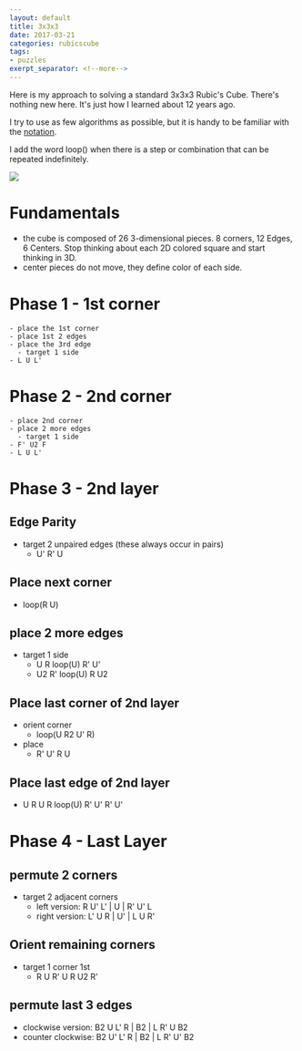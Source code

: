 ```yaml
---
layout: default
title: 3x3x3
date: 2017-03-21
categories: rubicscube
tags:
- puzzles
exerpt_separator: <!--more-->
---
```


Here is my approach to solving a standard 3x3x3 Rubic's Cube. There's nothing new here. It's just how I learned about 12 years ago.

<!--more-->

I try to use as few algorithms as possible, but it is handy to be familiar with the
[notation]("https://ruwix.com/the-rubiks-cube/notation/").

I add the word loop() when there is a step or combination that can be repeated indefinitely.

![]({{site.baseurl}}/assets/images/3x3x3-225x300.jpg)

# Fundamentals
- the cube is composed of 26 3-dimensional pieces. 8 corners, 12 Edges, 6 Centers. Stop thinking about each 2D colored square and start thinking in 3D.
- center pieces do not move, they define color of each side.

# Phase 1 - 1st corner
 	- place the 1st corner
 	- place 1st 2 edges
 	- place the 3rd edge
 	  - target 1 side
    - L U L'
# Phase 2 - 2nd corner
 	- place 2nd corner
 	- place 2 more edges
 	  - target 1 side
    - F' U2 F
    - L U L'

# Phase 3 - 2nd layer

## Edge Parity
- target 2 unpaired edges (these always occur in pairs)
  - U' R' U

##   Place next corner
- loop(R U)

##   place 2 more edges
- target 1 side
  - U R loop(U) R' U'
  - U2 R' loop(U) R U2

##   Place last corner of 2nd layer
- orient corner
  - loop(U R2 U' R)
- place
  - R' U' R U

##   Place last edge of 2nd layer
- U R U R loop(U) R' U' R' U'

# Phase 4 - Last Layer

##   permute 2 corners
- target 2 adjacent corners
  - left version:  R  U' L' | U  | R' U' L
  - right version: L' U  R  | U' | L  U  R'

##   Orient remaining corners
- target 1 corner 1st
  - R U R' U R U2 R'

##   permute last 3 edges
- clockwise version: B2 U  L' R | B2 | L R' U  B2
- counter clockwise: B2 U' L' R | B2 | L R' U' B2
